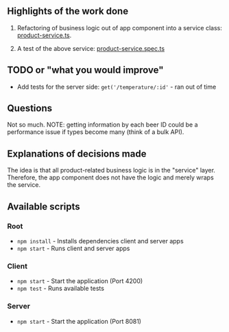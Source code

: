 ## Highlights of the work done

1. Refactoring of business logic out of app component into a service class: [product-service.ts](https://github.com/dmitrynovik/ng-code-challenge/blob/master/client/src/app/services/product-service.ts).

2. A test of the above service: [product-service.spec.ts](https://github.com/dmitrynovik/ng-code-challenge/blob/master/client/src/app/services/product-service.spec.ts)

## TODO or "what you would improve"
- Add tests for the server side: `get('/temperature/:id'` - ran out of time

## Questions
Not so much.
NOTE: getting information by each beer ID could be a performance issue if types become many (think of a bulk API).

## Explanations of decisions made
The idea is that all product-related business logic is in the "service" layer. Therefore, the app component does not have the logic and merely wraps the service.

## Available scripts

### Root
- `npm install` - Installs dependencies client and server apps
- `npm start` - Runs client and server apps

### Client
- `npm start` - Start the application (Port 4200)
- `npm test` - Runs available tests

### Server
- `npm start` - Start the application (Port 8081)

